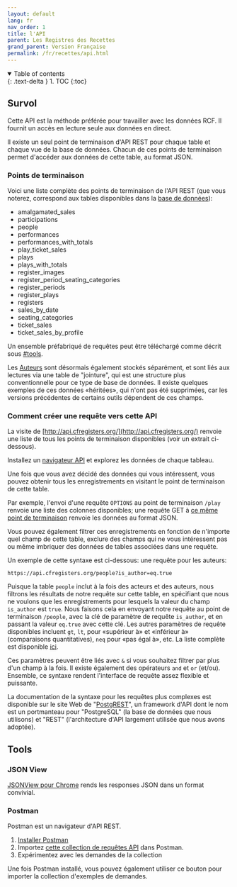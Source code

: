 ```yaml
---
layout: default
lang: fr
nav_order: 1
title: l'API
parent: Les Registres des Recettes
grand_parent: Version Française
permalink: /fr/recettes/api.html
---
```


<details open markdown="block">
  <summary>
    Table of contents
  </summary>
  {: .text-delta }
1. TOC
{:toc}
</details>

## Survol

Cette API est la méthode préférée pour travailler avec les données RCF. Il fournit un accès en lecture seule aux données en direct.

Il existe un seul point de terminaison d'API REST pour chaque table et chaque vue de la base de données. Chacun de ces points de terminaison permet d'accéder aux données de cette table, au format JSON.

### Points de terminaison

Voici une liste complète des points de terminaison de l'API REST (que vous noterez, correspond aux tables disponibles dans la [base de données](/fr/les-recettes/la-base-de-données.html)):

- amalgamated_sales
- participations
- people
- performances
- performances_with_totals
- play_ticket_sales
- plays
- plays_with_totals
- register_images
- register_period_seating_categories
- register_periods
- register_plays
- registers
- sales_by_date
- seating_categories
- ticket_sales
- ticket_sales_by_profile


Un ensemble préfabriqué de requêtes peut être téléchargé comme décrit sous [#tools](#tools).

Les [Auteurs](https://api.cfregisters.org/people?is_author=eq.true) sont désormais également stockés séparément, et sont liés aux lectures via une table de "jointure", qui est une structure plus conventionnelle pour ce type de base de données. Il existe quelques exemples de ces données «héritées», qui n'ont pas été supprimées, car les versions précédentes de certains outils dépendent de ces champs.

### Comment créer une requête vers cette API

La visite de [http://api.cfregisters.org/](http://api.cfregisters.org/) renvoie une liste de tous les points de terminaison disponibles (voir un extrait ci-dessous).

Installez un [navigateur API](#outils) et explorez les données de chaque tableau.

Une fois que vous avez décidé des données qui vous intéressent, vous pouvez obtenir tous les enregistrements en visitant le point de terminaison de cette table.

Par exemple, l'envoi d'une requête `OPTIONS` au point de terminaison `/play` renvoie une liste des colonnes disponibles; une requête GET à [ce même point de terminaison](http://api.cfregisters.org/plays) renvoie les données au format JSON.

Vous pouvez également filtrer ces enregistrements en fonction de n'importe quel champ de cette table, exclure des champs qui ne vous intéressent pas ou même imbriquer des données de tables associées dans une requête.

Un exemple de cette syntaxe est ci-dessous: une requête pour les auteurs:

```
https://api.cfregisters.org/people?is_author=eq.true
```

Puisque la table `people` inclut à la fois des acteurs et des auteurs, nous filtrons les résultats de notre requête sur cette table, en spécifiant que nous ne voulons que les enregistrements pour lesquels la valeur du champ `is_author` est `true`. Nous faisons cela en envoyant notre requête au point de terminaison `/people`, avec la clé de paramètre de requête `is_author`, et en passant la valeur `eq.true` avec cette clé. Les autres paramètres de requête disponibles incluent `gt`, `lt`, pour «supérieur à» et «inférieur à» (comparaisons quantitatives), `neq` pour «pas égal à», etc. La liste complète est disponible [ici](https://postgrest.org/en/v7.0.0/api.html#operators).

Ces paramètres peuvent être liés avec `&` si vous souhaitez filtrer par plus d'un champ à la fois. Il existe également des opérateurs `and` et `or` (et/ou). Ensemble, ce syntaxe rendent l'interface de requête assez flexible et puissante.

La documentation de la syntaxe pour les requêtes plus complexes est disponible sur le site Web de "[PostgREST](http://postgrest.org/en/v5.0.0/api.html#)", un framework d'API dont le nom est un portmanteau pour "PostgreSQL" (la base de données que nous utilisons) et "REST" (l'architecture d'API largement utilisée que nous avons adoptée).

## Tools

### JSON View

[JSONView pour Chrome](https://chrome.google.com/webstore/detail/jsonview/chklaanhfefbnpoihckbnefhakgolnmc) rends les responses JSON dans un format convivial.

### Postman

Postman est un navigateur d'API REST.

1. [Installer Postman](https://www.getpostman.com)
2. Importez [cette collection de requêtes API](https://www.getpostman.com/collections/75eb47f4dd961830b5b9) dans Postman.
3. Expérimentez avec les demandes de la collection

Une fois Postman installé, vous pouvez également utiliser ce bouton pour importer la collection d'exemples de demandes.

<div class="postman-run-button" data-postman-action="collection/import" data-postman-var-1="75eb47f4dd961830b5b9"></div>
<script type="text/javascript">
  (function (p,o,s,t,m,a,n) {
    !p[s] && (p[s] = function () { (p[t] || (p[t] = [])).push(arguments); });
    !o.getElementById(s+t) && o.getElementsByTagName("head")[0].appendChild((
      (n = o.createElement("script")),
      (n.id = s+t), (n.async = 1), (n.src = m), n
    ));
  }(window, document, "_pm", "PostmanRunObject", "https://run.pstmn.io/button.js"));
</script>
